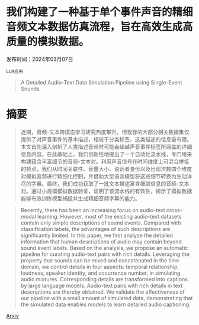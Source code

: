 # 我们构建了一种基于单个事件声音的精细音频文本数据仿真流程，旨在高效生成高质量的模拟数据。

发布时间：2024年03月07日

`LLM应用`

> A Detailed Audio-Text Data Simulation Pipeline using Single-Event Sounds

# 摘要

> 近期，音频-文本跨模态学习研究热度攀升，但现存的大部分相关数据集仅提供了对声音事件的基本描述，相较于分类标签，这类描述的信息量有限。本文首先深入剖析了人类描述音频时可能会超越声音事件标签所涵盖的详细信息内容。在此基础上，我们创新性地提出了一个自动化流水线，专门用来构建蕴含丰富细节的音频-文本对。利用声音信号在时间维度上可混合拼接的特点，我们从时间关联性、音量大小、说话者身份以及出现次数四个维度对模拟音频进行精细化控制，并借助大型语言模型将这些细节转换为生动详尽的字幕。最终，我们成功获取了一批文本描述富含细腻信息的音频-文本对。通过小规模模拟数据验证，证明了该流水线的有效性，揭示了模拟数据能够有效训练模型捕捉并生成精细音频字幕的能力。

> Recently, there has been an increasing focus on audio-text cross-modal learning. However, most of the existing audio-text datasets contain only simple descriptions of sound events. Compared with classification labels, the advantages of such descriptions are significantly limited. In this paper, we first analyze the detailed information that human descriptions of audio may contain beyond sound event labels. Based on the analysis, we propose an automatic pipeline for curating audio-text pairs with rich details. Leveraging the property that sounds can be mixed and concatenated in the time domain, we control details in four aspects: temporal relationship, loudness, speaker identity, and occurrence number, in simulating audio mixtures. Corresponding details are transformed into captions by large language models. Audio-text pairs with rich details in text descriptions are thereby obtained. We validate the effectiveness of our pipeline with a small amount of simulated data, demonstrating that the simulated data enables models to learn detailed audio captioning.

[Arxiv](https://arxiv.org/abs/2403.04594)